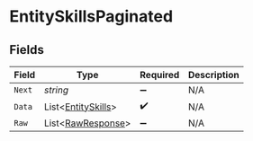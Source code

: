 # EntitySkillsPaginated


## Fields

| Field                                                         | Type                                                          | Required                                                      | Description                                                   |
| ------------------------------------------------------------- | ------------------------------------------------------------- | ------------------------------------------------------------- | ------------------------------------------------------------- |
| `Next`                                                        | *string*                                                      | :heavy_minus_sign:                                            | N/A                                                           |
| `Data`                                                        | List<[EntitySkills](../../Models/Components/EntitySkills.md)> | :heavy_check_mark:                                            | N/A                                                           |
| `Raw`                                                         | List<[RawResponse](../../Models/Components/RawResponse.md)>   | :heavy_minus_sign:                                            | N/A                                                           |